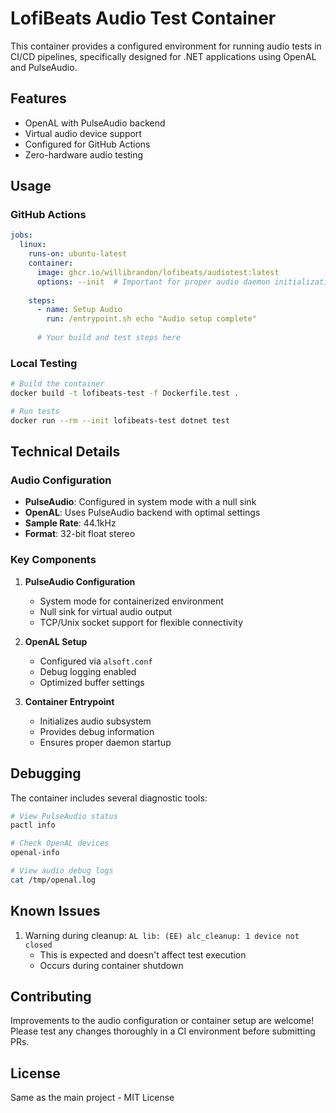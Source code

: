 # LofiBeats Audio Test Container

This container provides a configured environment for running audio tests in CI/CD pipelines, specifically designed for .NET applications using OpenAL and PulseAudio.

## Features

- OpenAL with PulseAudio backend
- Virtual audio device support
- Configured for GitHub Actions
- Zero-hardware audio testing

## Usage

### GitHub Actions

```yaml
jobs:
  linux:
    runs-on: ubuntu-latest
    container:
      image: ghcr.io/willibrandon/lofibeats/audiotest:latest
      options: --init  # Important for proper audio daemon initialization
    
    steps:
      - name: Setup Audio
        run: /entrypoint.sh echo "Audio setup complete"
      
      # Your build and test steps here
```

### Local Testing

```bash
# Build the container
docker build -t lofibeats-test -f Dockerfile.test .

# Run tests
docker run --rm --init lofibeats-test dotnet test
```

## Technical Details

### Audio Configuration

- **PulseAudio**: Configured in system mode with a null sink
- **OpenAL**: Uses PulseAudio backend with optimal settings
- **Sample Rate**: 44.1kHz
- **Format**: 32-bit float stereo

### Key Components

1. **PulseAudio Configuration**
   - System mode for containerized environment
   - Null sink for virtual audio output
   - TCP/Unix socket support for flexible connectivity

2. **OpenAL Setup**
   - Configured via `alsoft.conf`
   - Debug logging enabled
   - Optimized buffer settings

3. **Container Entrypoint**
   - Initializes audio subsystem
   - Provides debug information
   - Ensures proper daemon startup

## Debugging

The container includes several diagnostic tools:

```bash
# View PulseAudio status
pactl info

# Check OpenAL devices
openal-info

# View audio debug logs
cat /tmp/openal.log
```

## Known Issues

1. Warning during cleanup: `AL lib: (EE) alc_cleanup: 1 device not closed`
   - This is expected and doesn't affect test execution
   - Occurs during container shutdown

## Contributing

Improvements to the audio configuration or container setup are welcome! Please test any changes thoroughly in a CI environment before submitting PRs.

## License

Same as the main project - MIT License

